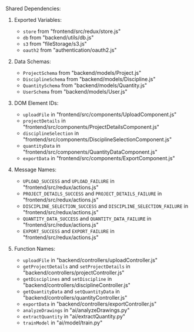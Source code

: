 Shared Dependencies:

1. Exported Variables:
   - `store` from "frontend/src/redux/store.js"
   - `db` from "backend/utils/db.js"
   - `s3` from "fileStorage/s3.js"
   - `oauth2` from "authentication/oauth2.js"

2. Data Schemas:
   - `ProjectSchema` from "backend/models/Project.js"
   - `DisciplineSchema` from "backend/models/Discipline.js"
   - `QuantitySchema` from "backend/models/Quantity.js"
   - `UserSchema` from "backend/models/User.js"

3. DOM Element IDs:
   - `uploadFile` in "frontend/src/components/UploadComponent.js"
   - `projectDetails` in "frontend/src/components/ProjectDetailsComponent.js"
   - `disciplineSelection` in "frontend/src/components/DisciplineSelectionComponent.js"
   - `quantityData` in "frontend/src/components/QuantityDataComponent.js"
   - `exportData` in "frontend/src/components/ExportComponent.js"

4. Message Names:
   - `UPLOAD_SUCCESS` and `UPLOAD_FAILURE` in "frontend/src/redux/actions.js"
   - `PROJECT_DETAILS_SUCCESS` and `PROJECT_DETAILS_FAILURE` in "frontend/src/redux/actions.js"
   - `DISCIPLINE_SELECTION_SUCCESS` and `DISCIPLINE_SELECTION_FAILURE` in "frontend/src/redux/actions.js"
   - `QUANTITY_DATA_SUCCESS` and `QUANTITY_DATA_FAILURE` in "frontend/src/redux/actions.js"
   - `EXPORT_SUCCESS` and `EXPORT_FAILURE` in "frontend/src/redux/actions.js"

5. Function Names:
   - `uploadFile` in "backend/controllers/uploadController.js"
   - `getProjectDetails` and `setProjectDetails` in "backend/controllers/projectController.js"
   - `getDisciplines` and `setDiscipline` in "backend/controllers/disciplineController.js"
   - `getQuantityData` and `setQuantityData` in "backend/controllers/quantityController.js"
   - `exportData` in "backend/controllers/exportController.js"
   - `analyzeDrawings` in "ai/analyzeDrawings.py"
   - `extractQuantity` in "ai/extractQuantity.py"
   - `trainModel` in "ai/model/train.py"